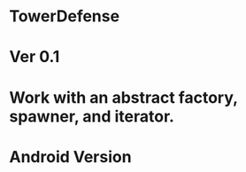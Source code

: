 # TowerDefense

# Ver 0.1

# Work with an abstract factory, spawner, and iterator.

# Android Version

